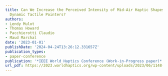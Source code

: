 ```yaml
---
title: Can We Increase the Perceived Intensity of Mid-Air Haptic Shapes Rendered With
  Dynamic Tactile Pointers?
authors:
- Lendy Mulot
- Thomas Howard
- Pacchierotti Claudio
- Maud Marchal
date: '2023-01-01'
publishDate: '2024-04-24T13:26:12.331657Z'
publication_types:
- paper-conference
publication: '*IEEE World Haptics Conference (Work-in-Progress paper)*'
url_pdf: https://2023.worldhaptics.org/wp-content/uploads/2023/06/1148-doc.pdf
---
```

